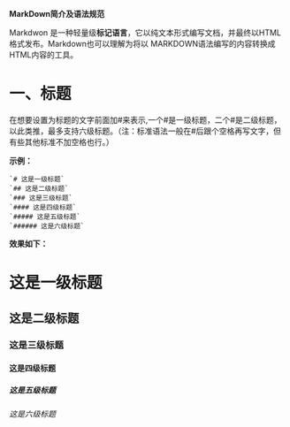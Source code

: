 **MarkDown简介及语法规范**

Markdwon 是一种轻量级**标记语言**，它以纯文本形式编写文档，并最终以HTML格式发布。Markdown也可以理解为将以 MARKDOWN语法编写的内容转换成HTML内容的工具。

# 一、标题

在想要设置为标题的文字前面加#来表示,一个#是一级标题，二个#是二级标题，以此类推，最多支持六级标题。（注：标准语法一般在#后跟个空格再写文字，但有些其他标准不加空格也行。）

**示例：**
```
`# 这是一级标题`
`## 这是二级标题`
`### 这是三级标题`
`#### 这是四级标题`
`##### 这是五级标题`
`###### 这是六级标题`
```
**效果如下：**

# 这是一级标题
## 这是二级标题
### 这是三级标题
#### 这是四级标题
##### 这是五级标题
###### 这是六级标题

